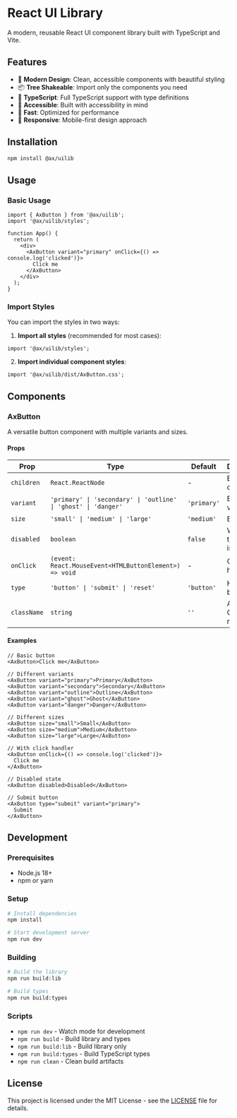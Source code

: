 # React UI Library

A modern, reusable React UI component library built with TypeScript and Vite.

## Features

- 🎨 **Modern Design**: Clean, accessible components with beautiful styling
- 📦 **Tree Shakeable**: Import only the components you need
- 🔧 **TypeScript**: Full TypeScript support with type definitions
- 🎯 **Accessible**: Built with accessibility in mind
- 🚀 **Fast**: Optimized for performance
- 📱 **Responsive**: Mobile-first design approach

## Installation

```bash
npm install @ax/uilib
```

## Usage

### Basic Usage

```tsx
import { AxButton } from '@ax/uilib';
import '@ax/uilib/styles';

function App() {
  return (
    <div>
      <AxButton variant="primary" onClick={() => console.log('clicked')}>
        Click me
      </AxButton>
    </div>
  );
}
```

### Import Styles

You can import the styles in two ways:

1. **Import all styles** (recommended for most cases):
```tsx
import '@ax/uilib/styles';
```

2. **Import individual component styles**:
```tsx
import '@ax/uilib/dist/AxButton.css';
```

## Components

### AxButton

A versatile button component with multiple variants and sizes.

#### Props

| Prop | Type | Default | Description |
|------|------|---------|-------------|
| `children` | `React.ReactNode` | - | Button content |
| `variant` | `'primary' \| 'secondary' \| 'outline' \| 'ghost' \| 'danger'` | `'primary'` | Button style variant |
| `size` | `'small' \| 'medium' \| 'large'` | `'medium'` | Button size |
| `disabled` | `boolean` | `false` | Whether the button is disabled |
| `onClick` | `(event: React.MouseEvent<HTMLButtonElement>) => void` | - | Click handler |
| `type` | `'button' \| 'submit' \| 'reset'` | `'button'` | HTML button type |
| `className` | `string` | `''` | Additional CSS class name |

#### Examples

```tsx
// Basic button
<AxButton>Click me</AxButton>

// Different variants
<AxButton variant="primary">Primary</AxButton>
<AxButton variant="secondary">Secondary</AxButton>
<AxButton variant="outline">Outline</AxButton>
<AxButton variant="ghost">Ghost</AxButton>
<AxButton variant="danger">Danger</AxButton>

// Different sizes
<AxButton size="small">Small</AxButton>
<AxButton size="medium">Medium</AxButton>
<AxButton size="large">Large</AxButton>

// With click handler
<AxButton onClick={() => console.log('clicked')}>
  Click me
</AxButton>

// Disabled state
<AxButton disabled>Disabled</AxButton>

// Submit button
<AxButton type="submit" variant="primary">
  Submit
</AxButton>
```

## Development

### Prerequisites

- Node.js 18+
- npm or yarn

### Setup

```bash
# Install dependencies
npm install

# Start development server
npm run dev
```

### Building

```bash
# Build the library
npm run build:lib

# Build types
npm run build:types
```

### Scripts

- `npm run dev` - Watch mode for development
- `npm run build` - Build library and types
- `npm run build:lib` - Build library only
- `npm run build:types` - Build TypeScript types
- `npm run clean` - Clean build artifacts

## License

This project is licensed under the MIT License - see the [LICENSE](../../LICENSE) file for details.
